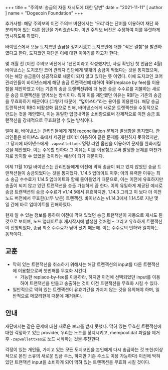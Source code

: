 
+++
title = "주의보: 송금의 자동 재시도에 대한 답변"
date = "2021-11-11"
[ author ]
  name = "Dogecoin Foundation"
+++

추가사항: 해당 주의보의 이전 주의보 버전에서는 '우리'라는 단어를 이용하여 재단 와 분리되어 있는 다른 집단을 가리켰습니다. 이번 주의보 버전은 수정하여 이를 뚜렷하게 명시하도록 하였다. 

바이낸스에서 오늘 도지코인 출금을 정지시켰고 도지코인에 대한 "작은 결함"을 발견하였다고 한다. 도지코인 재단은 이에 대한 이야기를 하고자 한다:

몇 개월 전 (이전 주의보 버전에서 1년전이라고 작성했지만, 사실 확인된 첫 언급은 4월) 바이낸스는 도지코인 코어 관리자 집단에게 몇개의 송금이 막혔다는 것을 통지했으며, 이는 해당 송금들이 성공적으로 채굴이 되지 않고 있다는 뜻 이였다. 이에 도지코인 코어 관리인들이 바이낸스에게 해당 송금 트랜잭션에 대하여 RBF(replace by fee)를 이용함을 제안하였고 이는 기존의 송금 트랜잭션위에 더 높은 송금 수수료를 지불하는 새로운 송금 트랜잭션을 덮어쓰는 방식이다. 특히 이를 제안했던 이유는 RBF는 기존의 송금을 무효화하기 때문이다 (그렇기 때문에, “덮어쓰다”라는 용어를 이용한다). 해당 송금 트랜잭션이 RBG 비활성화 됨으로 인해, 바이낸스에게 새로운 트랜잭션을 수동적으로 만드는 것을 제안했다, 이는 동일한 입금내역을 소비함으로써 강제적으로 이전 송금 트랜잭션을 강제적으로 무효화할 수 있는 방식이다.

얼마 뒤, 바이낸스는 관리인들에게 계정 reconciliation 문제가 발생함을 통지했다. 관리인들은 바이낸스 측에서 제공한 데이터 이용하여 같은 문제를 재현하지 못하였지만, 그 당시에 바이낸스에게 `-zapwallettxes` 명령 라인 옵션을 이용하여 문제를 완화시킬 것을 제안했다. 이는 주목할 만하다 그 이유는 이를 이용함으로써 발생한 문제를 마찬가지로 방지할 수 있었을 것이라는 예상이 되기 때문이다.

어제 11월 10일 바이낸스는 관리인들에게 이전에 막혀 송금이 되고 있지 않았던 송금 트랜잭션들이 송금되었다는 것을 통지했다, 1.14.5 업데이트 이후; 이의 유력한 이유는 최소 송금 수수료가 1.14.5 업데이트와 함께 줄어들었기 때문으로, 이는 이전에 유효하지만 송출이 되지 않고 있던 트랜잭션을 송출 가능하게 끔 한다. 이의 유일하게 제공된 예시로 송금 트랜잭션의 송금 수수료가 v1.14.5에서 유효하지만, 1.14.3 그리고 이 보다 더 이전 노드 버전에서 무효한(너무 낮은) 트랜잭션. 바이낸스는 v1.14.3에서 1.14.5로 지난 몇 일 간에 바로 업데이트를 진해하였다.

현재 알 수 있는 정보를 통하여 이전에 막혀 있었던 송금 트랜잭션이 자동으로 재시도 된 것으로 보이며, 노드 업데이트후 재시작시에 발생한 것처럼 – 그리고 유효하게 트랜잭션이 진행되었다, 송금 최소 수수료가 낮아 졌기 때문에. 이는 수수료의 인하와 일치하는 동작이다.

## 교훈

* 막혀 있는 트랜잭션을 취소하기 위해서는 해당 트랜잭션의 input를 다른 트랜잭션에 이용함으로써 첫번째를 무효화 시킨다.
  * 가능한 replace-by-fee를 이용하라, 하지만 이전에 선택되었던 input를 이용하여 트랜잭션을 만들고 송출하는 것이 이전 트랜잭션을 무효화 시킬 수 있다.
* 일반적으로 막혀 있는 트랜잭션이 유효기간을 가지지 않는 것을 유의해야 하며, 일반적으로 메모리한계 때문에 제거된다.

## 안내

재단에서는 같은 문제에 대한 새로운 보고를 받지 못했다. 막혀 있는 무효한 트랜잭션에 대한 걱정하고 있는 provider, 우리는 노드를 정지시키고, mempool.dat 파일을 제거 후 `-zapwallettxes`로 노드 시작하는 것을 추천한다. 

걱정이 있는 개인들, 가지고 있는 모든 도지코인을 본인에게 다시 송금하는 것 또한(이상적으로 본인 소유의 새로운 입금 주소, 하지만 기존 주소도 이용 가능하다) 이전에 막혀 있던 트랜잭션 input을 소비하게 되어 막혀 있는 트랜잭션을 무효화 시킬 것이다. 

